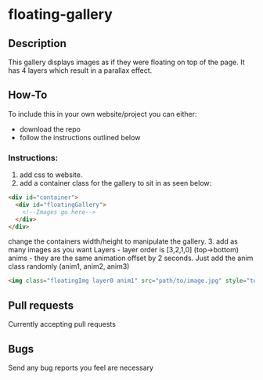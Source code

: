 # floating-gallery
## Description
This gallery displays images as if they were floating on top of the page. It has 4 layers which result in a parallax effect.
## How-To
To include this in your own website/project you can either:
* download the repo
* follow the instructions outlined below

### Instructions:
1. add css to website.
2. add a container class for the gallery to sit in as seen below:
```HTML
<div id="container">
  <div id="floatingGallery">
    <!--Images go here-->
  </div>
</div>
```
change the containers width/height to manipulate the gallery.
3. add as many images as you want
Layers - layer order is [3,2,1,0] (top->bottom)
anims - they are the same animation offset by 2 seconds. Just add the anim class randomly (anim1, anim2, anim3)
```HTML
<img class="floatingImg layer0 anim1" src="path/to/image.jpg" style="top: 5%; left: 5%;">
```
## Pull requests
Currently accepting pull requests
## Bugs
Send any bug reports you feel are necessary
